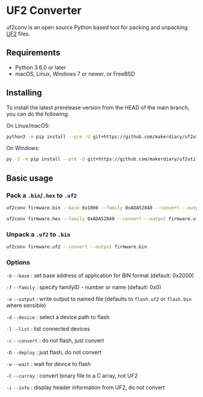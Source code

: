 # UF2 Converter

uf2conv is an open source Python based tool for packing and unpacking [UF2](https://github.com/microsoft/uf2) files.

## Requirements

* Python 3.6.0 or later
* macOS, Linux, Windows 7 or newer, or FreeBSD

## Installing

To install the latest prerelease version from the HEAD of the main branch, you can do the following:

On Linux/macOS:

``` sh
python3 -m pip install --pre -U git+https://github.com/makerdiary/uf2utils.git@main
```

On Windows:

``` sh
py -3 -m pip install --pre -U git+https://github.com/makerdiary/uf2utils.git@main
```

## Basic usage

### Pack a `.bin`/`.hex` to `.uf2`

``` sh
uf2conv firmware.bin --base 0x1000 --family 0xADA52840 --convert --output firmware.uf2
```

``` sh
uf2conv firmware.hex --family 0xADA52840 --convert --output firmware.uf2
```

### Unpack a `.uf2` to `.bin`

``` sh
uf2conv firmware.uf2 --convert --output firmware.bin
```

### Options

`-b` `--base` : set base address of application for BIN format (default: 0x2000)

`-f` `--family` : specify familyID - number or name (default: 0x0)

`-o` `--output` : write output to named file (defaults to `flash.uf2` or `flash.bin` where sensible)

`-d` `--device` : select a device path to flash

`-l` `--list` : list connected devices

`-c` `--convert` : do not flash, just convert

`-D` `--deploy` : just flash, do not convert

`-w` `--wait` : wait for device to flash

`-C` `--carray` : convert binary file to a C array, not UF2

`-i` `--info` : display header information from UF2, do not convert


